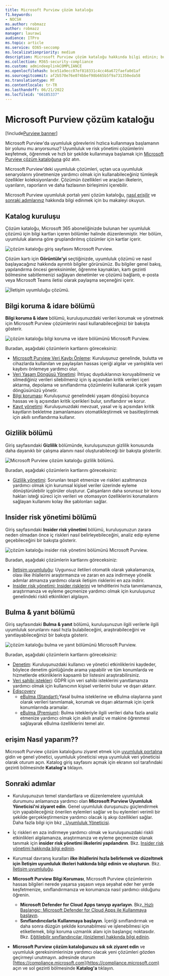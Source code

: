 ```yaml
---
title: Microsoft Purview çözüm kataloğu
f1.keywords:
- NOCSH
ms.author: robmazz
author: robmazz
manager: laurawi
audience: ITPro
ms.topic: article
ms.service: O365-seccomp
ms.localizationpriority: medium
description: Microsoft Purview çözüm kataloğu hakkında bilgi edinin; bunların içeriği, nasıl edinebileceğiniz ve sonraki adımlarınız da dahil olmak üzere.
ms.collection: M365-security-compliance
ms.custom: admindeeplinkCOMPLIANCE
ms.openlocfilehash: bce51a9ecc07ef818331c4cc46a672faefa0d1af
ms.sourcegitcommit: af2b570e76e074bbef98b665b5f9a731350eda58
ms.translationtype: MT
ms.contentlocale: tr-TR
ms.lasthandoff: 06/21/2022
ms.locfileid: "66185337"
---
```

# <a name="microsoft-purview-solution-catalog"></a>Microsoft Purview çözüm kataloğu

[!include[Purview banner](../includes/purview-rebrand-banner.md)]

Microsoft Purview'da uyumluluk görevlerini hızlıca kullanmaya başlamanın bir yolunu mu arıyorsunuz? Uyumluluk ve risk yönetimi çözümlerini keşfetmek, öğrenmek ve hızlı bir şekilde kullanmaya başlamak için [Microsoft Purview çözüm kataloğuna](https://compliance.microsoft.com/solutioncatalog) göz atın.

Microsoft Purview'deki uyumluluk çözümleri, uçtan uca uyumluluk senaryolarını yönetmenize yardımcı olmak için kullanabileceğiniz tümleşik özellikler koleksiyonlarıdır. Çözümün özellikleri ve araçları ilkelerin, uyarıların, raporların ve daha fazlasının birleşimini içerebilir.

Microsoft Purview uyumluluk portalı yeni çözüm kataloğu, [nasıl erişilir](#how-do-i-access) ve [sonraki adımlarınız](#next-steps) hakkında bilgi edinmek için bu makaleyi okuyun.

## <a name="catalog-organization"></a>Katalog kuruluşu

Çözüm kataloğu, Microsoft 365 aboneliğinizde bulunan her uyumluluk çözümü için bilgi kartları içeren bölümler halinde düzenlenmiştir. Her bölüm, uyumluluk alanına göre gruplandırılmış çözümler için kartlar içerir.

![çözüm kataloğu giriş sayfasını Microsoft Purview.](../media/m365-solution-catalog-home.png)

Çözüm kartı için **Görüntüle'yi** seçtiğinizde, uyumluluk çözümü ve nasıl başlayacağınız hakkında ayrıntılı bilgiler görürsünüz. Bu bilgiler genel bakış, yapılandırma öncesi gereksinimler, öğrenme kaynakları, kartı gezinti bölmesine sabitlemenizi sağlayan denetimler ve çözümü bağlantı, e-posta veya Microsoft Teams iletisi olarak paylaşma seçeneğini içerir.

![İletişim uyumluluğu çözümü.](../media/m365-solution-catalog-communication-compliance.png)

## <a name="information-protection--governance-section"></a>Bilgi koruma & idare bölümü

**Bilgi koruma & idare** bölümü, kuruluşunuzdaki verileri korumak ve yönetmek için Microsoft Purview çözümlerini nasıl kullanabileceğinizi bir bakışta gösterir.

![çözüm kataloğu bilgi koruma ve idare bölümünü Microsoft Purview.](../media/m365-solution-catalog-information-protection-governance.png)

Buradan, aşağıdaki çözümlerin kartlarını göreceksiniz:

- [Microsoft Purview Veri Kaybı Önleme](/microsoft-365/compliance/dlp-learn-about-dlp): Kuruluşunuz genelinde, bulutta ve cihazlarda kullanılan ve paylaşılan hassas içeriği algılar ve yanlışlıkla veri kaybını önlemeye yardımcı olur.
- [Veri Yaşam Döngüsü Yönetimi](/microsoft-365/compliance/manage-data-governance): İhtiyaç duyduklarınızı koruyabilmeniz ve silmediğiniz verileri silebilmeniz için iş açısından kritik verileri içeri aktarma, depolama ve sınıflandırma çözümlerini kullanarak içerik yaşam döngüsünüzü yönetir.
- [Bilgi koruması](/microsoft-365/compliance/information-protection): Kuruluşunuz genelindeki yaşam döngüsü boyunca hassas ve iş açısından kritik içerikleri bulur, sınıflandırır ve korur.
- [Kayıt yönetimi](/microsoft-365/compliance/records-management): Kuruluşunuzdaki mevzuat, yasal ve iş açısından kritik kayıtların bekletme zamanlamasını otomatikleştirmek ve basitleştirmek için akıllı sınıflandırma kullanır.

## <a name="privacy-section"></a>Gizlilik bölümü

Giriş sayfasındaki **Gizlilik** bölümünde, kuruluşunuzun gizlilik konusunda daha dayanıklı bir çalışma alanını nasıl oluşturabileceği bir bakışta gösterilir.

![Microsoft Purview çözüm kataloğu gizlilik bölümü.](../media/m365-solution-catalog-privacy.png)

Buradan, aşağıdaki çözümlerin kartlarını göreceksiniz:

- [Gizlilik yönetimi](/privacy/priva/priva-overview): Sorunları tespit etmenize ve riskleri azaltmanıza yardımcı olmak için kurumsal kişisel veriler üzerinde eyleme dönüştürülebilir içgörüler oluşturur. Çalışanların daha sorunsuz bir konu hakları isteği süreci için verileri ve otomasyon özelliklerini korumalarını sağlayan kullanımı kolay ilke şablonları sağlar.

## <a name="insider-risk-management-section"></a>Insider risk yönetimi bölümü

Giriş sayfasındaki **Insider risk yönetimi** bölümü, kuruluşunuzun zarara neden olmadan önce iç riskleri nasıl belirleyebileceğini, analiz edip eyleme geçebileceğini bir bakışta gösterir.

![çözüm kataloğu insider risk yönetimi bölümünü Microsoft Purview.](../media/m365-solution-catalog-insider-risk-management.png)

Buradan, aşağıdaki çözümlerin kartlarını göreceksiniz:

- [İletişim uyumluluğu](/microsoft-365/compliance/communication-compliance): Uygunsuz iletileri otomatik olarak yakalamanıza, olası ilke ihlallerini araştırmanıza ve zararı en aza indirmeye yönelik adımlar atmanıza yardımcı olarak iletişim risklerini en aza indirir.
- [Insider risk yönetimi: Insider risklerini](/microsoft-365/compliance/insider-risk-management) ve tehditlerini hızla tanımlamanıza, araştırmanıza ve eyleme geçmenize yardımcı olmak için kuruluşunuz genelindeki riskli etkinlikleri algılayın.

## <a name="discovery--response-section"></a>Bulma & yanıt bölümü

Giriş sayfasındaki **Bulma & yanıt** bölümü, kuruluşunuzun ilgili verilerle ilgili uyumluluk sorunlarını nasıl hızla bulabileceğini, araştırabileceğini ve yanıtlayabileceğinizi bir bakışta gösterir.

![çözüm kataloğu bulma ve yanıt bölümünü Microsoft Purview.](../media/m365-solution-catalog-discovery-response.png)

Buradan, aşağıdaki çözümlerin kartlarını göreceksiniz:

- [Denetim](/microsoft-365/compliance/search-the-audit-log-in-security-and-compliance): Kuruluşunuzdaki kullanıcı ve yönetici etkinliklerini kaydeder, böylece denetim günlüğünde arama yapabilir ve tüm konumlarda ve hizmetlerde etkinliklerin kapsamlı bir listesini araştırabilirsiniz.
- [Veri sahibi istekleri](/compliance/regulatory/gdpr-manage-gdpr-data-subject-requests-with-the-dsr-case-tool): GDPR için veri sahibi isteklerini yanıtlamanıza yardımcı olmak için kullanıcının kişisel verilerini bulur ve dışarı aktarır.
- [Ediscovery](/microsoft-365/compliance/manage-legal-investigations)
    - [eBulma (Standart):](/microsoft-365/compliance/get-started-core-ediscovery)Yasal bulma isteklerine ve eBulma olaylarına yanıt olarak verileri tanımlamak, korumak ve dışarı aktarmak için içerik konumlarında aramalar.
    - [eBulma (Premium)](/microsoft-365/compliance/overview-ediscovery-20): Bulma istekleriyle ilgili verileri daha fazla analiz etmenize yardımcı olmak için akıllı analiz ve makine öğrenmesi sağlayarak eBulma özelliklerini temel alır.

## <a name="how-do-i-access"></a>erişim Nasıl yaparım??

Microsoft Purview çözüm kataloğunu ziyaret etmek için [uyumluluk portalına](https://compliance.microsoft.com) gidin ve genel yönetici, uyumluluk yöneticisi veya uyumluluk veri yöneticisi olarak oturum açın. Katalog giriş sayfasını açmak için ekranın sol tarafındaki gezinti bölmesinde **Katalog'a** tıklayın.

## <a name="next-steps"></a>Sonraki adımlar

- Kuruluşunuzun temel standartlara ve düzenlemelere uyumluluk durumunu anlamanıza yardımcı olan **Microsoft Purview Uyumluluk Yöneticisi'ni ziyaret edin**. Genel uyumluluk duruşunuzu güçlendirmek için yapabileceğiniz önerilen eylemleri sağlar ve bu eylemleri verimli bir şekilde gerçekleştirmenize yardımcı olacak iş akışı özellikleri sağlar. Daha fazla bilgi için bkz [. Uyumluluk Yöneticisi](/microsoft-365/compliance/compliance-manager).

- İç riskleri en aza indirmeye yardımcı olmak ve kuruluşunuzdaki riskli etkinlikleri algılamanıza, araştırmanıza ve eyleme geçmenize olanak tanımak için **insider risk yönetimi ilkelerini yapılandırın**. Bkz. [Insider risk yönetimi hakkında bilgi edinin](/microsoft-365/compliance/insider-risk-management).
- Kurumsal davranış kuralları **ilke ihlallerini hızla belirlemek ve düzeltmek için İletişim uyumluluk ilkeleri hakkında bilgi edinin ve oluşturun**. Bkz. [İletişim uyumluluğu](/microsoft-365/compliance/communication-compliance).
- **Microsoft Purview Bilgi Koruması**, Microsoft Purview çözümlerinin hassas bilgileri nerede yaşarsa yaşasın veya seyahat eder her yerde keşfetmenize, sınıflandırmanıza ve korumanıza nasıl yardımcı olduğunu öğrenin.
    - **Microsoft Defender for Cloud Apps tanıyıp ayarlayın**. Bkz[. Hızlı Başlangıç: Microsoft Defender for Cloud Apps ile Kullanmaya başlayın](/cloud-app-security/getting-started-with-cloud-app-security).
    - **Sınıflandırıcılarla Kullanmaya başlayın**. İçeriği sınıflandırmak ve daha sonra düzgün şekilde korunabilmesi ve işlenebilmesi için etiketlemek, bilgi koruma uzmanlık alanı için başlangıç noktasıdır. Bkz. [Eğitilebilir sınıflandırıcılar (önizleme) hakkında bilgi edinin](/microsoft-365/compliance/classifier-learn-about).
- **Microsoft Purview çözüm kataloğunuzu sık sık ziyaret edin** ve uyumluluk gereksinimlerinize yardımcı olacak yeni çözümleri gözden geçirmeyi unutmayın. adresinde oturum [https://compliance.microsoft.com](https://compliance.microsoft.com) açın ve sol gezinti bölmesinde **Katalog'a** tıklayın.
